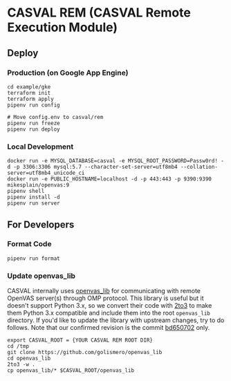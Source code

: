 # CASVAL REM (CASVAL Remote Execution Module)


## Deploy

### Production (on Google App Engine)

```
cd example/gke
terraform init
terraform apply
pipenv run config

# Move config.env to casval/rem
pipenv run freeze
pipenv run deploy
```

### Local Development

```
docker run -e MYSQL_DATABASE=casval -e MYSQL_ROOT_PASSWORD=Passw0rd! -d -p 3306:3306 mysql:5.7 --character-set-server=utf8mb4 --collation-server=utf8mb4_unicode_ci
docker run -e PUBLIC_HOSTNAME=localhost -d -p 443:443 -p 9390:9390 mikesplain/openvas:9
pipenv shell
pipenv install -d
pipenv run server
```


## For Developers

### Format Code

```
pipenv run format
```

### Update openvas_lib

CASVAL internally uses [openvas_lib](https://github.com/golismero/openvas_lib) for communicating with remote OpenVAS server(s) through OMP protocol. This library is useful but it doesn't support Python 3.x, so we convert their code with [2to3](https://docs.python.org/3/library/2to3.html) to make them Python 3.x compatible and include them into the root `openvas_lib` directory. If you'd like to update the library with upstream changes, try to do follows. Note that our confirmed revision is the commit [bd650702](https://github.com/golismero/openvas_lib/commit/bd65070246e674e68a4689d929f491f76d32635b) only.

```
export CASVAL_ROOT = {YOUR CASVAL REM ROOT DIR}
cd /tmp
git clone https://github.com/golismero/openvas_lib
cd openvas_lib
2to3 -w .
cp openvas_lib/* $CASVAL_ROOT/openvas_lib
```